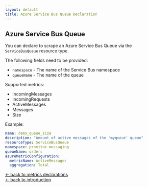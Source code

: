 ```yaml
---
layout: default
title: Azure Service Bus Queue Declaration
---
```


## Azure Service Bus Queue
You can declare to scrape an Azure Service Bus Queue via the `ServiceBusQueue` resource type.

The following fields need to be provided:
- `namespace` - The name of the Service Bus namespace
- `queueName` - The name of the queue

Supported metrics:
- IncomingMessages
- IncomingRequests
- ActiveMessages
- Messages
- Size

Example:
```yaml
name: demo_queue_size
description: "Amount of active messages of the 'myqueue' queue"
resourceType: ServiceBusQueue
namespace: promitor-messaging
queueName: orders
azureMetricConfiguration:
  metricName: ActiveMessages
  aggregation: Total
```

[&larr; back to metrics declarations](/configuration/metrics)<br />
[&larr; back to introduction](/)